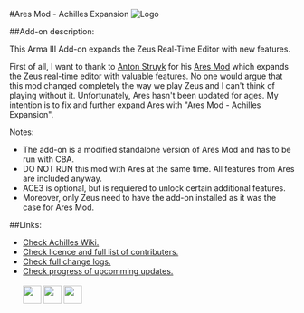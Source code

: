 #Ares Mod - Achilles Expansion
![Logo](https://github.com/oOKexOo/AresModAchillesExpansion/blob/(0.0.5)/Achilles_Logo_Github.png)

##Add-on description:

This Arma III Add-on expands the Zeus Real-Time Editor with new features.

First of all, I want to thank to [Anton Struyk](https://github.com/astruyk) for his [Ares Mod](https://github.com/astruyk/Ares) which expands the Zeus real-time editor with valuable features.
No one would argue that this mod changed completely the way we play Zeus and I can't think of playing without it.
Unfortunately, Ares hasn't been updated for ages.
My intention is to fix and further expand Ares with "Ares Mod - Achilles Expansion".

Notes:
- The add-on is a modified standalone version of Ares Mod and has to be run with CBA.
- DO NOT RUN this mod with Ares at the same time. All features from Ares are included anyway. 
- ACE3 is optional, but is requiered to unlock certain additional features.
- Moreover, only Zeus need to have the add-on installed as it was the case for Ares Mod.

##Links:
- [Check Achilles Wiki.](https://github.com/oOKexOo/AresModAchillesExpansion/wiki)
- [Check licence and full list of contributers.](https://github.com/oOKexOo/AresModAchillesExpansion/blob/master/%40AresModAchillesExpansion/license.txt)
- [Check full change logs.](https://github.com/oOKexOo/AresModAchillesExpansion/blob/master/%40AresModAchillesExpansion/readme.txt)
- [Check progress of upcomming updates.](https://github.com/oOKexOo/AresModAchillesExpansion/issues/32)<br><br>
[<img src="https://upload.wikimedia.org/wikipedia/commons/thumb/8/83/Steam_icon_logo.svg/64px-Steam_icon_logo.svg.png" height="32">](http://steamcommunity.com/sharedfiles/filedetails/?id=723217262)
[<img src="http://4.bp.blogspot.com/-vtYrEU2RJ2M/TfEgQU_jiOI/AAAAAAAAADE/sB4svc3QP8w/s1600/six-updater-logo.png" height="32">](http://withsix.com/p/Arma-3/mods/mc1X_8GXVEG0STlO_DWjNA/Ares-Mod-Achilles-Expansion)
[<img src="http://www.armaholic.com/datas/users/news_donwload_oa_4.png" height="32">](http://www.armaholic.com/page.php?id=31235)
